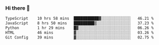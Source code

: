 ### Hi there 🌱
<!--START_SECTION:waka-->

```txt
TypeScript    10 hrs 58 mins  ███████████▓░░░░░░░░░░░░░   46.21 %
JavaScript    8 hrs 50 mins   █████████▒░░░░░░░░░░░░░░░   37.23 %
Python        1 hr 29 mins    █▓░░░░░░░░░░░░░░░░░░░░░░░   06.26 %
HTML          46 mins         ▓░░░░░░░░░░░░░░░░░░░░░░░░   03.26 %
Git Config    39 mins         ▓░░░░░░░░░░░░░░░░░░░░░░░░   02.75 %
```

<!--END_SECTION:waka-->
<!--
**Dieg0raf/Dieg0raf** is a ✨ _special_ ✨ repository because its `README.md` (this file) appears on your GitHub profile.

Here are some ideas to get you started:

- 🔭 I’m currently working on ...
- 🌱 I’m currently learning ...
- 👯 I’m looking to collaborate on ...
- 🤔 I’m looking for help with ...
- 💬 Ask me about ...
- 📫 How to reach me: ...
- 😄 Pronouns: ...
- ⚡ Fun fact: ...
-->
